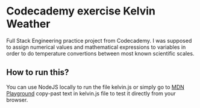 # Codecademy exercise Kelvin Weather
Full Stack Engineering practice project from Codecademy.
I was supposed to assign numerical values and mathematical expressions to variables in order to do temperature convertions between most known scientific scales.

## How to run this?
You can use NodeJS locally to run the file kelvin.js or simply go to [MDN Playground](https://developer.mozilla.org/en-US/play) copy-past text in kelvin.js file to test it directly from your browser.
